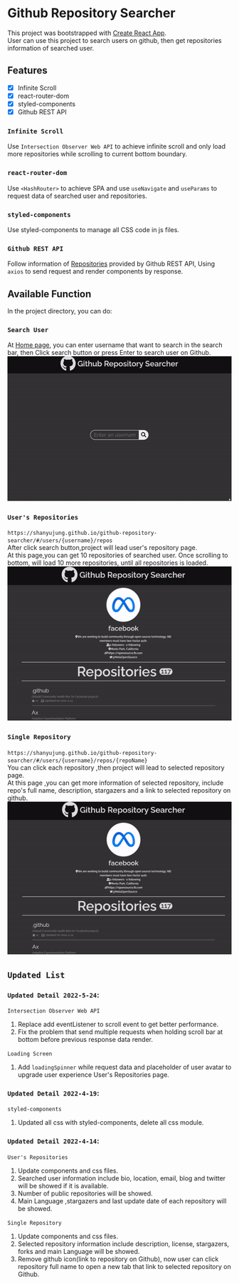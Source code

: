 # Github Repository Searcher

This project was bootstrapped with [Create React App](https://github.com/facebook/create-react-app).\
User can use this project to search users on github, then get repositories information of searched user.

## Features

- [x] Infinite Scroll
- [x] react-router-dom
- [x] styled-components
- [x] Github REST API

### `Infinite Scroll`

Use `Intersection Observer Web API` to achieve infinite scroll and only load more repositories while scrolling to current bottom boundary.

### `react-router-dom`

Use `<HashRouter>` to achieve SPA and use `useNavigate` and `useParams` to request data of searched user and repositories.

### `styled-components`

Use styled-components to manage all CSS code in js files.

### `Github REST API`

Follow information of [Repositories](https://docs.github.com/en/rest/repos/repos) provided by Github REST API, Using `axios` to send request and render components by response.

## Available Function

In the project directory, you can do:

### `Search User`

At [Home page](https://shanyujung.github.io/github-repository-searcher/), you can enter username that want to search in the search bar, then
Click search button or press Enter to search user on Github.\
![search_demo](https://github.com/ShanyuJung/github-repository-searcher/blob/master/src/assets/github-repo-searcher_search_demo.gif)

### `User's Repositories`

`https://shanyujung.github.io/github-repository-searcher/#/users/{username}/repos`\
After click search button,project will lead user's repository page. \
At this page,you can get 10 repositories of searched user. Once scrolling to bottom, will load 10 more repositories, until all repositories is loaded.\
![infiniteScroll_demo](https://github.com/ShanyuJung/github-repository-searcher/blob/master/src/assets/github-repo-searcher_infiniteScroll_demo.gif)

### `Single Repository`

`https://shanyujung.github.io/github-repository-searcher/#/users/{username}/repos/{repoName}`\
You can click each repository ,then project will lead to selected repository page. \
At this page
,you can get more information of selected repository, include repo's full name, description, stargazers and a link to selected repository on github.\
![repo_demo](https://github.com/ShanyuJung/github-repository-searcher/blob/master/src/assets/github-repo-searcher_repo_demo.gif)

## `Updated List `

### `Updated Detail 2022-5-24`:

`Intersection Observer Web API`

1. Replace add eventListener to scroll event to get better performance.
2. Fix the problem that send multiple requests when holding scroll bar at bottom before previous response data render.

`Loading Screen`

1. Add `loadingSpinner` while request data and placeholder of user avatar to upgrade user experience User's Repositories page.

### `Updated Detail 2022-4-19`:

`styled-components`

1. Updated all css with styled-components, delete all css module.

### `Updated Detail 2022-4-14`:

`User's Repositories`

1. Update components and css files.
2. Searched user information include bio, location, email, blog and twitter will be showed if it is available.
3. Number of public repositories will be showed.
4. Main Language ,stargazers and last update date of each repository will be showed.

`Single Repository`

1. Update components and css files.
2. Selected repository information include description, license, stargazers, forks and main Language will be showed.
3. Remove github icon(link to repository on Github), now user can click repository full name to open a new tab that link to selected repository on Github.

